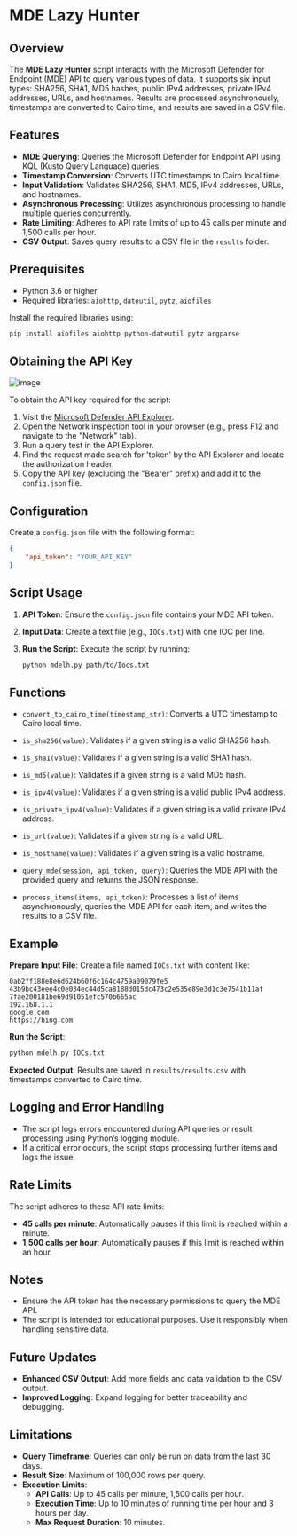 # MDE Lazy Hunter

## Overview

The **MDE Lazy Hunter** script interacts with the Microsoft Defender for Endpoint (MDE) API to query various types of data. It supports six input types: SHA256, SHA1, MD5 hashes, public IPv4 addresses, private IPv4 addresses, URLs, and hostnames. Results are processed asynchronously, timestamps are converted to Cairo time, and results are saved in a CSV file.

## Features

- **MDE Querying**: Queries the Microsoft Defender for Endpoint API using KQL (Kusto Query Language) queries.
- **Timestamp Conversion**: Converts UTC timestamps to Cairo local time.
- **Input Validation**: Validates SHA256, SHA1, MD5, IPv4 addresses, URLs, and hostnames.
- **Asynchronous Processing**: Utilizes asynchronous processing to handle multiple queries concurrently.
- **Rate Limiting**: Adheres to API rate limits of up to 45 calls per minute and 1,500 calls per hour.
- **CSV Output**: Saves query results to a CSV file in the `results` folder.

## Prerequisites

- Python 3.6 or higher
- Required libraries: `aiohttp`, `dateutil`, `pytz`, `aiofiles`

Install the required libraries using:

```bash
pip install aiofiles aiohttp python-dateutil pytz argparse
```

## Obtaining the API Key
![image](https://github.com/user-attachments/assets/12161bc2-e34e-482e-8a8d-fde9ae76508d)

To obtain the API key required for the script:

1. Visit the [Microsoft Defender API Explorer](https://security.microsoft.com/interoperability/api-explorer).
2. Open the Network inspection tool in your browser (e.g., press F12 and navigate to the "Network" tab).
3. Run a query test in the API Explorer.
4. Find the request made search for 'token' by the API Explorer and locate the authorization header.
5. Copy the API key (excluding the "Bearer" prefix) and add it to the `config.json` file.

## Configuration

Create a `config.json` file with the following format:

```json
{
    "api_token": "YOUR_API_KEY"
}
```

## Script Usage

1. **API Token**: Ensure the `config.json` file contains your MDE API token.
2. **Input Data**: Create a text file (e.g., `IOCs.txt`) with one IOC per line.
3. **Run the Script**: Execute the script by running:

    ```bash
    python mdelh.py path/to/Iocs.txt
    ```
## Functions

- `convert_to_cairo_time(timestamp_str)`: 
  Converts a UTC timestamp to Cairo local time.

- `is_sha256(value)`: 
  Validates if a given string is a valid SHA256 hash.

- `is_sha1(value)`: 
  Validates if a given string is a valid SHA1 hash.

- `is_md5(value)`: 
  Validates if a given string is a valid MD5 hash.

- `is_ipv4(value)`: 
  Validates if a given string is a valid public IPv4 address.

- `is_private_ipv4(value)`: 
  Validates if a given string is a valid private IPv4 address.

- `is_url(value)`: 
  Validates if a given string is a valid URL.

- `is_hostname(value)`: 
  Validates if a given string is a valid hostname.

- `query_mde(session, api_token, query)`: 
  Queries the MDE API with the provided query and returns the JSON response.

- `process_items(items, api_token)`: 
  Processes a list of items asynchronously, queries the MDE API for each item, and writes the results to a CSV file.
  
## Example

**Prepare Input File**: Create a file named `IOCs.txt` with content like:

```
0ab2ff188e8e6d624b60f6c164c4759a09079fe5
43b9bc43eee4c0e034ec44d5ca8188d015dc473c2e535e89e3d1c3e7541b11af
7fae200181be69d91051efc570b665ac
192.168.1.1
google.com
https://bing.com
```

**Run the Script**:

```bash
python mdelh.py IOCs.txt
```

**Expected Output**: Results are saved in `results/results.csv` with timestamps converted to Cairo time.

## Logging and Error Handling

- The script logs errors encountered during API queries or result processing using Python’s logging module.
- If a critical error occurs, the script stops processing further items and logs the issue.

## Rate Limits

The script adheres to these API rate limits:

- **45 calls per minute**: Automatically pauses if this limit is reached within a minute.
- **1,500 calls per hour**: Automatically pauses if this limit is reached within an hour.

## Notes

- Ensure the API token has the necessary permissions to query the MDE API.
- The script is intended for educational purposes. Use it responsibly when handling sensitive data.

## Future Updates

- **Enhanced CSV Output**: Add more fields and data validation to the CSV output.
- **Improved Logging**: Expand logging for better traceability and debugging.

## Limitations

- **Query Timeframe**: Queries can only be run on data from the last 30 days.
- **Result Size**: Maximum of 100,000 rows per query.
- **Execution Limits**:
  - **API Calls**: Up to 45 calls per minute, 1,500 calls per hour.
  - **Execution Time**: Up to 10 minutes of running time per hour and 3 hours per day.
  - **Max Request Duration**: 10 minutes.
